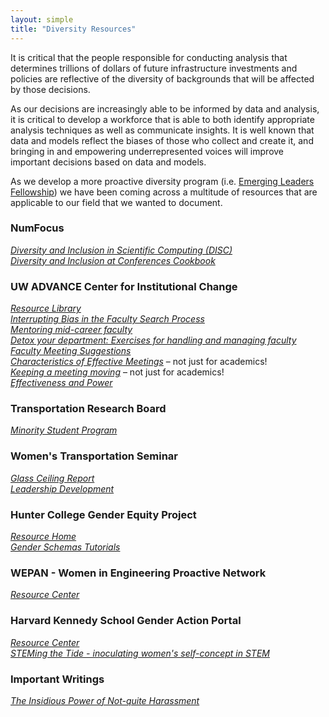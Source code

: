 ```yaml
---
layout: simple
title: "Diversity Resources"
---
```


It is critical that the people responsible for conducting analysis that determines trillions of dollars of future infrastructure investments and policies are reflective of the diversity of backgrounds that will be affected by those decisions. 

As our decisions are increasingly able to be informed by data and analysis, it is critical to develop a workforce that is able to both identify appropriate analysis techniques as well as communicate insights. It is well known that data and models reflect the biases of those who collect and create it, and bringing in and empowering underrepresented voices will improve important decisions based on data and models.

As we develop a more proactive diversity program (i.e. [Emerging Leaders Fellowship](https://medium.com/zephyrfoundation/zephyr-fellowship-for-emerging-travel-analysis-leaders-6c1261405c4f)) we have been coming across a multitude of resources that are applicable to our field that we wanted to document. 

### NumFocus 
*[Diversity and Inclusion in Scientific Computing (DISC)](https://numfocus.org/programs/diversity-inclusion)*  
*[Diversity and Inclusion at Conferences Cookbook](https://discover-cookbook.numfocus.org/)*  

### UW ADVANCE Center for Institutional Change 

*[Resource Library](https://advance.washington.edu/resources/)*  
*[Interrupting Bias in the Faculty Search Process](https://www.engr.washington.edu/lead/biasfilm/intro/index.html)*  
*[Mentoring mid-career faculty](https://advance.washington.edu/resources/docs/LiY_Primer_Mid-Career-Mentoring.pdf)*  
*[Detox your department: Exercises for handling and managing faculty](https://advance.washington.edu/resources/docs/ADVANCE_Scenarios-FinalVersion.pdf)*  
*[Faculty Meeting Suggestions](https://advance.washington.edu/resources/docs/Feedback_FacultyMeetings_Summary.pdf)*  
*[Characteristics of Effective Meetings](https://advance.washington.edu/resources/docs/Handout_How-to-Run-a-Meeting_OHSU-Presentation.pdf)* – not just for academics!   
*[Keeping a meeting moving](https://advance.washington.edu/resources/docs/Handout_How-to-Keep-a-Meeting-Moving.pdf)* – not just for academics!  
*[Effectiveness and Power](https://advance.washington.edu/resources/docs/ureffectiveness.312.pdf)*  

### Transportation Research Board
*[Minority Student Program](http://www.trb.org/AboutTRB/MinorityStudent.aspx)*   


### Women's Transportation Seminar 
*[Glass Ceiling Report](http://www.wtsinternational.org/assets/84/22/WTS_Report_FINAL_VERSION.pdf)*  
*[Leadership Development](https://www.wtsinternational.org/leadership/)*  


### Hunter College Gender Equity Project
*[Resource Home](http://www.hunter.cuny.edu/genderequity)*  
*[Gender Schemas Tutorials](http://www.hunter.cuny.edu/gendertutorial/)*


### WEPAN - Women in Engineering Proactive Network 

*[Resource Center](wepan.org)*

### Harvard Kennedy School Gender Action Portal

*[Resource Center](http://gap.hks.harvard.edu/)*   
*[STEMing the Tide - inoculating women's self-concept in STEM](http://gap.hks.harvard.edu/steming-tide-using-ingroup-experts-inoculate-womens-self-concept-science-technology-engineering-and)*  


### Important Writings

*[The Insidious Power of Not-quite Harassment](https://medium.com/the-power-of-harassment/the-insidious-power-of-not-quite-harassment-857e2f71059a)*  
